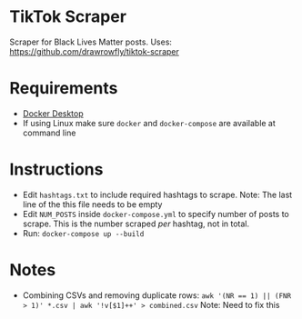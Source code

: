 # TikTok Scraper
Scraper for Black Lives Matter posts.
Uses: https://github.com/drawrowfly/tiktok-scraper

# Requirements
- [Docker Desktop](https://www.docker.com/products/docker-desktop)
- If using Linux make sure `docker` and `docker-compose` are available at command line

# Instructions
- Edit `hashtags.txt` to include required hashtags to scrape. Note: The last line of the this file needs to be empty
- Edit `NUM_POSTS` inside `docker-compose.yml` to specify number of posts to scrape. This is the number scraped *per* hashtag, not in total.
- Run: `docker-compose up --build`

# Notes
- Combining CSVs and removing duplicate rows: `awk '(NR == 1) || (FNR > 1)' *.csv | awk '!v[$1]++' > combined.csv` Note: Need to fix this